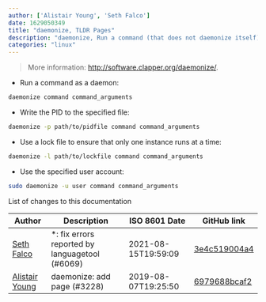 ```yaml
---
author: ['Alistair Young', 'Seth Falco']
date: 1629050349
title: "daemonize, TLDR Pages"
description: "daemonize, Run a command (that does not daemonize itself) as a Unix daemon."
categories: "linux"
---
```

> More information: <http://software.clapper.org/daemonize/>.

- Run a command as a daemon:

```bash
daemonize command command_arguments
```

- Write the PID to the specified file:

```bash
daemonize -p path/to/pidfile command command_arguments
```

- Use a lock file to ensure that only one instance runs at a time:

```bash
daemonize -l path/to/lockfile command command_arguments
```

- Use the specified user account:

```bash
sudo daemonize -u user command command_arguments
```
List of changes to this documentation


Author | Description | ISO 8601 Date | GitHub link
------|-----|-----|-----
[Seth Falco](mailto:seth@falco.fun) | *: fix errors reported by languagetool (#6069) | 2021-08-15T19:59:09 | [3e4c519004a4](https://github.com/tldr-pages/tldr/commit/3e4c519004a471c861cdc609fd7239ee3355671c)
[Alistair Young](mailto:avatar@arkane-systems.net) | daemonize: add page (#3228) | 2019-08-07T19:25:50 | [6979688bcaf2](https://github.com/tldr-pages/tldr/commit/6979688bcaf2c670e171ce11df04e7b5ed6ff2c2)

